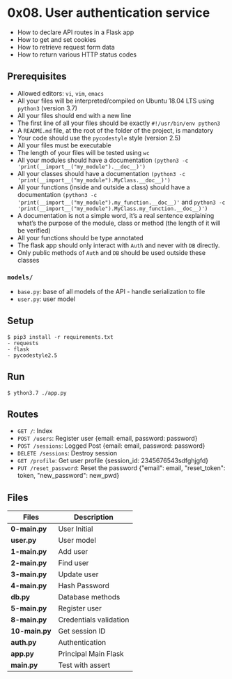 # 0x08. User authentication service

- How to declare API routes in a Flask app
- How to get and set cookies
- How to retrieve request form data
- How to return various HTTP status codes

## Prerequisites

- Allowed editors: `vi`, `vim`, `emacs`
- All your files will be interpreted/compiled on Ubuntu 18.04 LTS using `python3` (version 3.7)
- All your files should end with a new line
- The first line of all your files should be exactly `#!/usr/bin/env python3`
- A `README.md` file, at the root of the folder of the project, is mandatory
- Your code should use the `pycodestyle` style (version 2.5)
- All your files must be executable
- The length of your files will be tested using `wc`
- All your modules should have a documentation `(python3 -c 'print(__import__("my_module").__doc__)')`
- All your classes should have a documentation `(python3 -c 'print(__import__("my_module").MyClass.__doc__)')`
- All your functions (inside and outside a class) should have a documentation `(python3 -c 'print(__import__("my_module").my_function.__doc__)'`
  and `python3 -c 'print(__import__("my_module").MyClass.my_function.__doc__)')`
- A documentation is not a simple word, it’s a real sentence explaining what’s the purpose of the module, class or method (the length of it will be verified)
- All your functions should be type annotated
- The flask app should only interact with `Auth` and never with `DB` directly.
- Only public methods of `Auth` and `DB` should be used outside these classes

### `models/`

- `base.py`: base of all models of the API - handle serialization to file
- `user.py`: user model

## Setup

```
$ pip3 install -r requirements.txt
- requests
- flask
- pycodestyle2.5
```

## Run

```
$ ython3.7 ./app.py
```

## Routes

- `GET /`: Index
- `POST /users`: Register user {email: email, password: password}
- `POST /sessions`: Logged Post {email: email, password: password}
- `DELETE /sessions`: Destroy session
- `GET /profile`: Get user profile {session_id: 2345676543sdfghjgfd}
- `PUT /reset_password`: Reset the password {"email": email, "reset_token": token, "new_password": new_pwd}

## Files

| Files          | Description            |
| -------------- | ---------------------- |
| **0-main.py**  | User Initial           |
| **user.py**    | User model             |
| **1-main.py**  | Add user               |
| **2-main.py**  | Find user              |
| **3-main.py**  | Update user            |
| **4-main.py**  | Hash Password          |
| **db.py**      | Database methods       |
| **5-main.py**  | Register user          |
| **8-main.py**  | Credentials validation |
| **10-main.py** | Get session ID         |
| **auth.py**    | Authentication         |
| **app.py**     | Principal Main Flask   |
| **main.py**    | Test with assert       |

